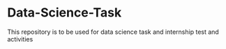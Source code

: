# Data-Science-Task
This repository is to be used for data science task and internship test and activities
